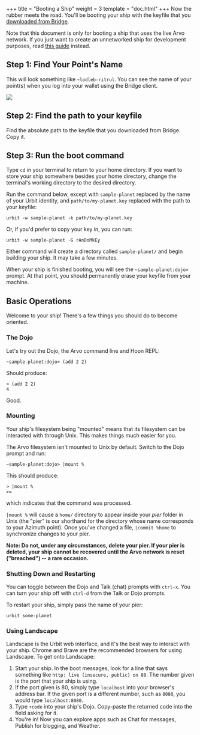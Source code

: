 +++
title = "Booting a Ship"
weight = 3
template = "doc.html"
+++
Now the rubber meets the road. You'll be booting your ship with the keyfile that you [downloaded from Bridge](@/docs/concepts/azimuth.md).

Note that this document is only for booting a ship that uses the live Arvo network. If you just want to create an unnetworked ship for development purposes, read [this guide](@/docs/using/creating-a-development-ship.md) instead.

## Step 1: Find Your Point's Name

This will look something like `~lodleb-ritrul`. You can see the name of your point(s) when you log into your wallet using the Bridge client.

![](https://media.urbit.org/site/bridge-0.png)

## Step 2: Find the path to your keyfile

Find the absolute path to the keyfile that you downloaded from Bridge. Copy it.

## Step 3: Run the boot command

Type `cd` in your terminal to return to your home directory. If you want to
store your ship somewhere besides your home directory, change the terminal's
working directory to the desired directory.

Run the command below, except with `sample-planet` replaced by the name of your
Urbit identity, and `path/to/my-planet.key` replaced with the path to your
keyfile:

```
urbit -w sample-planet -k path/to/my-planet.key
```

Or, if you'd prefer to copy your key in, you can run:

```
urbit -w sample-planet -G rAnDoMkEy
```

Either command will create a directory called `sample-planet/` and begin
building your ship. It may take a few minutes.

When your ship is finished booting, you will see the `~sample-planet:dojo>`
prompt. At that point, you should permanently erase your keyfile from your
machine.

## Basic Operations

Welcome to your ship! There's a few things you should do to become oriented.

### The Dojo

Let's try out the Dojo, the Arvo command line and Hoon REPL:

```
~sample-planet:dojo> (add 2 2)
```

Should produce:

```
> (add 2 2)
4
```

Good.

### Mounting

Your ship's filesystem being "mounted" means that its filesystem can be interacted with through Unix. This makes things much easier for you.

The Arvo filesystem isn't mounted to Unix by default. Switch to the Dojo prompt and run:

```
~sample-planet:dojo> |mount %
```

This should produce:

```
> |mount %
>=
```

which indicates that the command was processed.

`|mount %` will cause a `home/` directory to appear inside your _pier_ folder in Unix (the "pier" is our shorthand for the directory whose name corresponds to your Azimuth point). Once you've changed a file, `|commit %home` to synchronize changes to your pier.

**Note: Do not, under any circumstances, delete your pier. If your pier is deleted, your ship cannot be recovered until the Arvo network is reset ("breached") -- a rare occasion.**

### Shutting Down and Restarting

You can toggle between the Dojo and Talk (chat) prompts with `ctrl-x`. You can turn your ship off with `ctrl-d` from the Talk or Dojo prompts.

To restart your ship, simply pass the name of your pier:

```
urbit some-planet
```

### Using Landscape

Landscape is the Urbit web interface, and it's the best way to interact with your ship. Chrome and Brave are the recommended browsers for using Landscape. To get onto Landscape:

1. Start your ship. In the boot messages, look for a line that says something like `http: live (insecure, public) on 80`. The number given is the port that your ship is using.
2.  If the port given is 80, simply type `localhost` into your browser's address bar. If the given port is a different number, such as `8080`, you would type `localhost:8080`.
3. Type `+code` into your ship's Dojo. Copy-paste the returned code into the field asking for it.
4. You're in! Now you can explore apps such as Chat for messages, Publish for blogging, and Weather.
